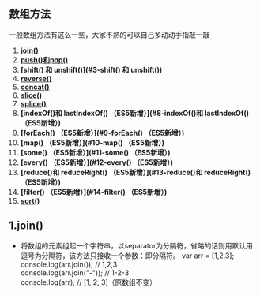 ## 数组方法

一般数组方法有这么一些，大家不熟的可以自己多动动手指敲一敲

1. **[join()](#1-join())**
2. **[push()和pop()](#2-push()和pop())**
3. **[shift() 和 unshift()](#3-shift() 和 unshift())**
4. **[reverse()](#4-reverse())**
5. **[concat()](#5-concat())**
6. **[slice()](#6-slice())**
7. **[splice()](#7-splice())**
8. **[indexOf()和 lastIndexOf() （ES5新增）](#8-indexOf()和 lastIndexOf() （ES5新增）)**
9. **[forEach() （ES5新增）](#9-forEach() （ES5新增）)**
10. **[map() （ES5新增）](#10-map() （ES5新增）)**
11. **[some() （ES5新增）](#11-some() （ES5新增）)**
12. **[every() （ES5新增）](#12-every() （ES5新增）)**
13. **[reduce()和 reduceRight() （ES5新增）](#13-reduce()和 reduceRight() （ES5新增）)**
14. **[filter() （ES5新增）](#14-filter() （ES5新增）)**
15. **[sort()](#15-sort())**

## 1.join()

* 将数组的元素组起一个字符串，以separator为分隔符，省略的话则用默认用逗号为分隔符，该方法只接收一个参数：即分隔符。
 var arr = [1,2,3];<br>
 console.log(arr.join()); // 1,2,3<br>
 console.log(arr.join("-")); // 1-2-3<br>
 console.log(arr); // [1, 2, 3]（原数组不变）<br>
